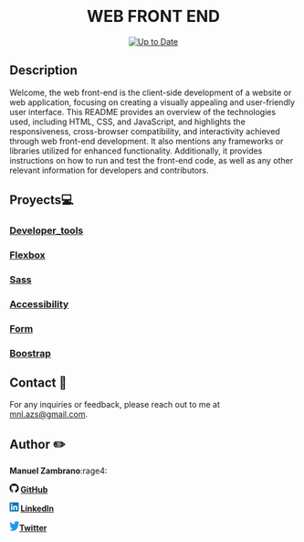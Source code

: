 <div align="center">
<br> <!-- Línea vacía --><br> <!-- Línea vacía --><br> <!-- Línea vacía --><br>

# WEB FRONT END
[![Up to Date](https://github.com/ikatyang/emoji-cheat-sheet/workflows/Up%20to%20Date/badge.svg)](https://github.com/ikatyang/emoji-cheat-sheet/actions?query=workflow%3A%22Up+to+Date%22)
  </div>
<div align="left"> 

  ## Description

 Welcome, the web front-end is the client-side development of a website or web application, focusing on creating a visually appealing and user-friendly user interface. This README provides an overview of the technologies used, including HTML, CSS, and JavaScript, and highlights the responsiveness, cross-browser compatibility, and interactivity achieved through web front-end development. It also mentions any frameworks or libraries utilized for enhanced functionality. Additionally, it provides instructions on how to run and test the front-end code, as well as any other relevant information for developers and contributors.
 </div>


## Proyects:computer:

  ### [Developer_tools](./developer_tools)
  ### [Flexbox](./flexbox)
  ### [Sass](./sass_scss)
  ### [Accessibility](./accessibility)
  ### [Form](./form)
  ### [Boostrap](./Boostrap)

## Contact :postbox:	
For any inquiries or feedback, please reach out to me at mnl.azs@gmail.com.

## Author :pencil2:
 **Manuel Zambrano**:rage4:

<b> <img src="images/githublogo.png" alt="GitHub" width="16" height="16"> [GitHub](https://github.com/mnlazs)</b>

<b> <img src="images/640px-LinkedIn_logo_initials.png" alt="Texto alternativo" width="16" height="16"> [LinkedIn](https://www.linkedin.com/in/manuelalejandrozambrano/)</b>

<b> <img src="images/download.png" alt="Twitter" width="17" height="17">[Twitter](https://twitter.com/mlejandroz/) </b>
 

